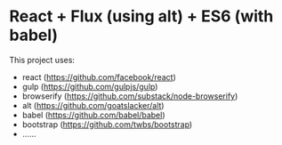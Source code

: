 # React + Flux (using alt) + ES6 (with babel)

This project uses:
* react (https://github.com/facebook/react)
* gulp (https://github.com/gulpjs/gulp)
* browserify (https://github.com/substack/node-browserify)
* alt (https://github.com/goatslacker/alt)
* babel (https://github.com/babel/babel)
* bootstrap (https://github.com/twbs/bootstrap)
* ......